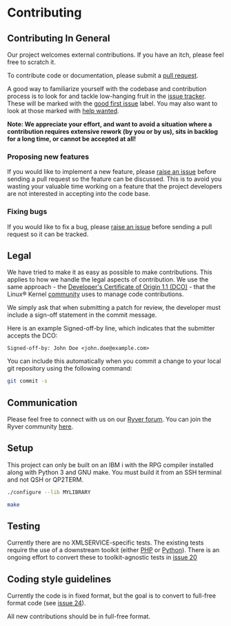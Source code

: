 # Contributing

## Contributing In General

Our project welcomes external contributions. If you have an itch, please feel
free to scratch it.

To contribute code or documentation, please submit a [pull request](https://github.com/IBM/xmlservice/pulls).

A good way to familiarize yourself with the codebase and contribution process is
to look for and tackle low-hanging fruit in the [issue tracker](https://github.com/IBM/xmlservice/issues).
These will be marked with the [good first issue](https://github.com/IBM/xmlservice/issues?q=is%3Aissue+is%3Aopen+label%3A%22good+first+issue%22) label. You may also want to look at those marked with [help wanted](https://github.com/IBM/xmlservice/issues?q=is%3Aissue+is%3Aopen+label%3A%22help+wanted%22).

**Note: We appreciate your effort, and want to avoid a situation where a contribution
requires extensive rework (by you or by us), sits in backlog for a long time, or
cannot be accepted at all!**

### Proposing new features

If you would like to implement a new feature, please [raise an issue](https://github.com/IBM/xmlservice/issues)
before sending a pull request so the feature can be discussed. This is to avoid
you wasting your valuable time working on a feature that the project developers
are not interested in accepting into the code base.

### Fixing bugs

If you would like to fix a bug, please [raise an issue](https://github.com/IBM/xmlservice/issues) before sending a
pull request so it can be tracked.

## Legal

We have tried to make it as easy as possible to make contributions. This
applies to how we handle the legal aspects of contribution. We use the
same approach - the [Developer's Certificate of Origin 1.1 (DCO)](https://github.com/hyperledger/fabric/blob/master/docs/source/DCO1.1.txt) - that the Linux® Kernel [community](https://elinux.org/Developer_Certificate_Of_Origin)
uses to manage code contributions.

We simply ask that when submitting a patch for review, the developer
must include a sign-off statement in the commit message.

Here is an example Signed-off-by line, which indicates that the
submitter accepts the DCO:

```text
Signed-off-by: John Doe <john.doe@example.com>
```

You can include this automatically when you commit a change to your
local git repository using the following command:

```bash
git commit -s
```

## Communication

Please feel free to connect with us on our [Ryver forum](https://ibmioss.ryver.com/index.html#forums/1000128). You can join the Ryver community [here](https://ibmioss.ryver.com/application/signup/members/9tJsXDG7_iSSi1Q).

## Setup

This project can only be built on an IBM i with the RPG compiler installed along with Python 3
and GNU make. You must build it from an SSH terminal and not QSH or QP2TERM.

```bash
./configure --lib MYLIBRARY

make
```

## Testing

Currently there are no XMLSERVICE-specific tests. The existing tests require the use of a downstream
toolkit (either [PHP](https://github.com/zendtech/IbmiToolkit) or [Python](https://github.com/IBM/python-itoolkit)).
There is an ongoing effort to convert these to toolkit-agnostic tests in [issue 20](https://github.com/IBM/xmlservice/issues/20)


## Coding style guidelines

Currently the code is in fixed format, but the goal is to convert to full-free format code (see
[issue 24](https://github.com/IBM/xmlservice/issues/24)).

All new contributions should be in full-free format.